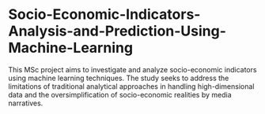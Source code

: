 # Socio-Economic-Indicators-Analysis-and-Prediction-Using-Machine-Learning
This MSc project aims to investigate and analyze socio-economic indicators using machine learning techniques. The study seeks to address the limitations of traditional analytical approaches in handling high-dimensional data and the oversimplification of socio-economic realities by media narratives. 

